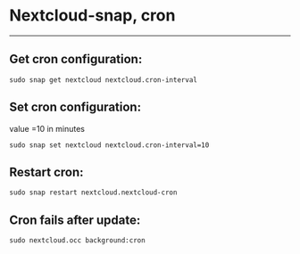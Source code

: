 # Nextcloud-snap, cron

---

## Get cron configuration:

`sudo snap get nextcloud nextcloud.cron-interval`

## Set cron configuration:

value =10 in minutes

`sudo snap set nextcloud nextcloud.cron-interval=10`

## Restart cron:

`sudo snap restart nextcloud.nextcloud-cron`

## Cron fails after update:

`sudo nextcloud.occ background:cron`
